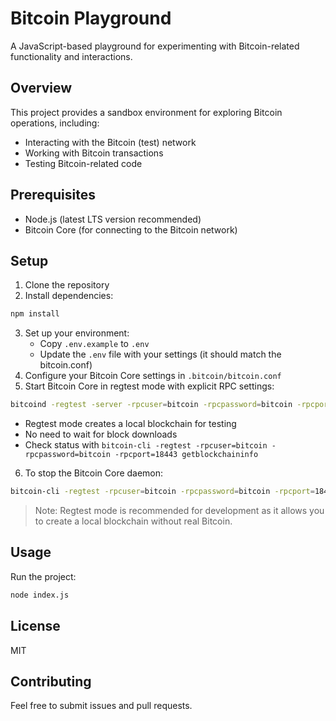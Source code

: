 # Bitcoin Playground

A JavaScript-based playground for experimenting with Bitcoin-related functionality and interactions.

## Overview

This project provides a sandbox environment for exploring Bitcoin operations, including:
- Interacting with the Bitcoin (test) network
- Working with Bitcoin transactions
- Testing Bitcoin-related code

## Prerequisites

- Node.js (latest LTS version recommended)
- Bitcoin Core (for connecting to the Bitcoin network)

## Setup

1. Clone the repository
2. Install dependencies:
```bash
npm install
```
3. Set up your environment:
   - Copy `.env.example` to `.env`
   - Update the `.env` file with your settings (it should match the bitcoin.conf)
4. Configure your Bitcoin Core settings in `.bitcoin/bitcoin.conf`
5. Start Bitcoin Core in regtest mode with explicit RPC settings:
```bash
bitcoind -regtest -server -rpcuser=bitcoin -rpcpassword=bitcoin -rpcport=18443 -rpcallowip=127.0.0.1 -rpcbind=127.0.0.1 -fallbackfee=0.0002 -daemon
```
   - Regtest mode creates a local blockchain for testing
   - No need to wait for block downloads
   - Check status with `bitcoin-cli -regtest -rpcuser=bitcoin -rpcpassword=bitcoin -rpcport=18443 getblockchaininfo`
6. To stop the Bitcoin Core daemon:
```bash
bitcoin-cli -regtest -rpcuser=bitcoin -rpcpassword=bitcoin -rpcport=18443 stop
```

> Note: Regtest mode is recommended for development as it allows you to create a local blockchain without real Bitcoin.

## Usage

Run the project:
```bash
node index.js
```

## License

MIT

## Contributing

Feel free to submit issues and pull requests.
